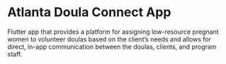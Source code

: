 # Atlanta Doula Connect App
Flutter app that provides a platform for assigning low-resource pregnant women to volunteer doulas based on the client’s needs and allows for direct, in-app communication between the doulas, clients, and program staff.
